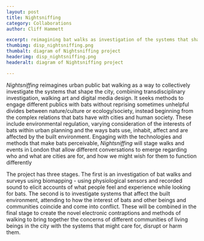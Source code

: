 ```yaml
---
layout: post
title: Nightsniffing
category: Collaborations
author: Cliff Hammett

excerpt: reimagining bat walks as investigation of the systems that shape the city
thumbimg: disp_nightsniffing.png
thumbalt: diagram of Nightsniffing project
headerimg: disp_nightsniffing.png
headeralt: diagram of Nightsniffing project

---
```


*Nightsniffing* reimagines urban public bat walking as a way to collectively investigate the systems that shape the city, combining transdisciplinary investigation, walking art and digital media design. It seeks methods to engage different publics with bats without reprising sometimes unhelpful divides between nature/culture or ecology/society, instead beginning from the complex relations that bats have with cities and human society. These include environmental regulation, varying consideration of the interests of bats within urban planning and the ways bats use, inhabit, affect and are affected by the built environment. Engaging with the technologies and methods that make bats perceivable, *Nightsniffing* will stage walks and events in London that allow different conversations to emerge regarding who and what are cities are for, and how we might wish for them to function differently

The project has three stages. The first is an investigation of bat walks and surveys using biomapping - using physiological sensors and recorded sound to elicit accounts of what people feel and experience while looking for bats. The second is to investigate systems that affect the built environment, attending to how the interest of bats and other beings and communities coincide and come into conflict. These will be combined in the final stage to create the novel electronic contraptions and methods of walking to bring together the concerns of different communities of living beings in the city with the systems that might care for, disrupt or harm them. 
